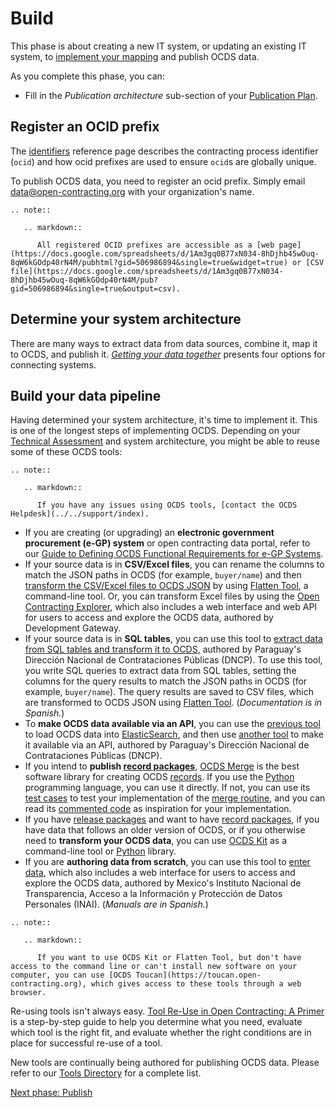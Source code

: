 # Build

This phase is about creating a new IT system, or updating an existing IT system, to [implement your mapping](map) and publish OCDS data.

As you complete this phase, you can:

* Fill in the *Publication architecture* sub-section of your [Publication Plan](map).

## Register an OCID prefix

The [identifiers](../../schema/identifiers) reference page describes the contracting process identifier (`ocid`) and how ocid prefixes are used to ensure `ocid`s are globally unique.

To publish OCDS data, you need to register an ocid prefix. Simply email <data@open-contracting.org> with your organization's name.

```eval_rst
.. note::

   .. markdown::

      All registered OCID prefixes are accessible as a [web page](https://docs.google.com/spreadsheets/d/1Am3gq0B77xN034-8hDjhb45wOuq-8qW6kGOdp40rN4M/pubhtml?gid=506986894&single=true&widget=true) or [CSV file](https://docs.google.com/spreadsheets/d/1Am3gq0B77xN034-8hDjhb45wOuq-8qW6kGOdp40rN4M/pub?gid=506986894&single=true&output=csv).
```

## Determine your system architecture

There are many ways to extract data from data sources, combine it, map it to OCDS, and publish it. [*Getting your data together*](https://www.open-contracting.org/2016/06/30/getting-data-together-routes-towards-ocds-api/) presents four options for connecting systems.

## Build your data pipeline

Having determined your system architecture, it's time to implement it. This is one of the longest steps of implementing OCDS. Depending on your [Technical Assessment](map) and system architecture, you might be able to reuse some of these OCDS tools:

```eval_rst
.. note::

   .. markdown::

      If you have any issues using OCDS tools, [contact the OCDS Helpdesk](../../support/index).
```

<div class="spaced" markdown=1>

* If you are creating (or upgrading) an **electronic government procurement (e-GP) system** or open contracting data portal, refer to our [Guide to Defining OCDS Functional Requirements for e-GP Systems](https://www.open-contracting.org/resources/guide-defining-open-contracting-data-standard-functional-requirements-electronic-government-procurement-systems/).
* If your source data is in **CSV/Excel files**, you can rename the columns to match the JSON paths in OCDS (for example, `buyer/name`) and then [transform the CSV/Excel files to OCDS JSON](https://www.open-contracting.org/2016/08/08/open-contracting-data-structure-spreadsheets/) by using [Flatten Tool](https://flatten-tool.readthedocs.io/en/latest/usage-ocds/), a command-line tool. Or, you can transform Excel files by using the [Open Contracting Explorer](http://www.developmentgateway.org/expertise/contracting), which also includes a web interface and web API for users to access and explore the OCDS data, authored by Development Gateway.
* If your source data is in **SQL tables**, you can use this tool to [extract data from SQL tables and transform it to OCDS](https://gitlab.com/dncp-opendata/opendata-etl), authored by Paraguay's Dirección Nacional de Contrataciones Públicas (DNCP). To use this tool, you write SQL queries to extract data from SQL tables, setting the columns for the query results to match the JSON paths in OCDS (for example, `buyer/name`). The query results are saved to CSV files, which are transformed to OCDS JSON using [Flatten Tool](https://flatten-tool.readthedocs.io/en/latest/usage-ocds/). (*Documentation is in Spanish.*)
* To **make OCDS data available via an API**, you can use the [previous tool](https://gitlab.com/dncp-opendata/opendata-etl) to load OCDS data into [ElasticSearch](https://www.elastic.co/), and then use [another tool](https://gitlab.com/dncp-opendata/opendata-api-v3) to make it available via an API, authored by Paraguay's Dirección Nacional de Contrataciones Públicas (DNCP).
* If you intend to **publish [record packages](../../schema/record_package)**, [OCDS Merge](https://ocds-merge.readthedocs.io/en/latest/) is the best software library for creating OCDS [records](../../getting_started/releases_and_records). If you use the [Python](https://www.python.org/) programming language, you can use it directly. If not, you can use its [test cases](https://ocds-merge.readthedocs.io/en/latest/#test-cases) to test your implementation of the [merge routine](../../schema/merging), and you can read its [commented code](https://github.com/open-contracting/ocds-merge) as inspiration for your implementation.
* If you have [release packages](../../schema/release_package) and want to have [record packages](../../schema/record_package), if you have data that follows an older version of OCDS, or if you otherwise need to **transform your OCDS data**, you can use [OCDS Kit](https://ocdskit.readthedocs.io/) as a command-line tool or [Python](https://www.python.org/) library.
* If you are **authoring data from scratch**, you can use this tool to [enter data](https://github.com/INAImexico/Contrataciones_abiertas_v2), which also includes a web interface for users to access and explore the OCDS data, authored by Mexico's Instituto Nacional de Transparencia, Acceso a la Información y Protección de Datos Personales (INAI). (*Manuals are in Spanish.*)

</div>

```eval_rst
.. note::

   .. markdown::

      If you want to use OCDS Kit or Flatten Tool, but don't have access to the command line or can't install new software on your computer, you can use [OCDS Toucan](https://toucan.open-contracting.org), which gives access to these tools through a web browser.
```

Re-using tools isn't always easy. [Tool Re-Use in Open Contracting: A Primer](https://www.open-contracting.org/resources/tool-re-use-in-open-contracting-a-primer/) is a step-by-step guide to help you determine what you need, evaluate which tool is the right fit, and evaluate whether the right conditions are in place for successful re-use of a tool.

New tools are continually being authored for publishing OCDS data. Please refer to our [Tools Directory](https://www.open-contracting.org/resources/open-contracting-tools-directory/) for a complete list.

[Next phase: Publish](publish)

